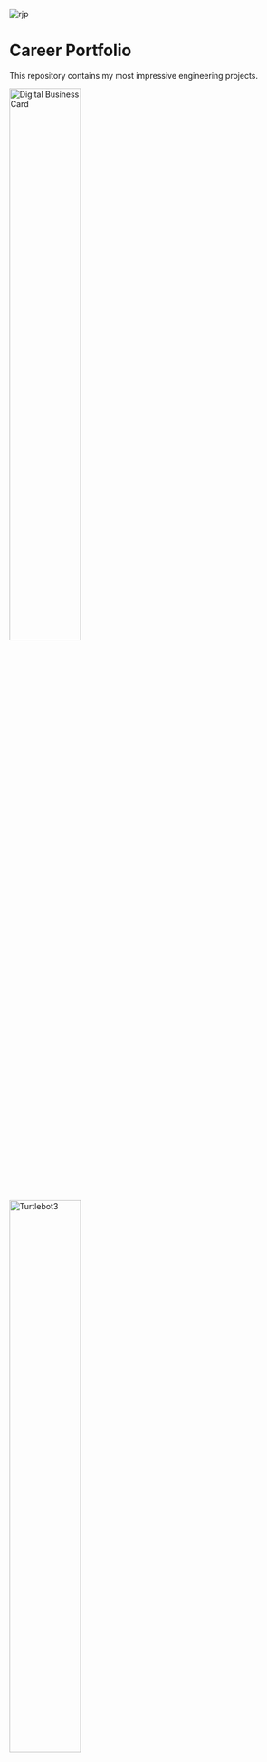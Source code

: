 
![rjp](https://user-images.githubusercontent.com/54840122/204175556-e6fb0177-7489-4f84-9bfd-f849320b1226.png)

# Career Portfolio
This repository contains my most impressive engineering projects.


<img src="https://user-images.githubusercontent.com/54840122/205526183-55ef543b-5bfb-4061-8b22-11a816042b43.JPG" alt="Digital Business Card"
 style="width:50%;height:50%;">


<img src="https://user-images.githubusercontent.com/54840122/205526240-e9aff389-024c-4691-ab87-80f03ba5f7f9.JPG" alt="Turtlebot3" style="width:50%;height:50%;">


<img src="https://user-images.githubusercontent.com/54840122/205526338-05b898f9-fddf-4eb3-8417-139fbbe3247c.JPG" alt="Distance Reader"
style="width:30%;height:30%;">



<img src="https://user-images.githubusercontent.com/54840122/205526415-83856a12-2846-422e-9298-9aa175fa1ab7.JPG" alt="Stock App"
style="width:30%;height:30%;">

## Technologies Utilized

C 

C++ 

Java

Python

HTML

CSS

Javascript

React

Android Studio

MIPS Assembly Language

## More Projects Are Still In Development

**Python Database (Django)**
